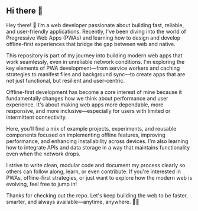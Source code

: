 ## Hi there 👋

Hey there! 👋 I’m a web developer passionate about building fast, reliable, and user-friendly applications. Recently, I’ve been diving into the world of Progressive Web Apps (PWAs) and learning how to design and develop offline-first experiences that bridge the gap between web and native.

This repository is part of my journey into building modern web apps that work seamlessly, even in unreliable network conditions. I'm exploring the key elements of PWA development—from service workers and caching strategies to manifest files and background sync—to create apps that are not just functional, but resilient and user-centric.

Offline-first development has become a core interest of mine because it fundamentally changes how we think about performance and user experience. It's about making web apps more dependable, more responsive, and more inclusive—especially for users with limited or intermittent connectivity.

Here, you’ll find a mix of example projects, experiments, and reusable components focused on implementing offline features, improving performance, and enhancing installability across devices. I'm also learning how to integrate APIs and data storage in a way that maintains functionality even when the network drops.

I strive to write clean, modular code and document my process clearly so others can follow along, learn, or even contribute. If you're interested in PWAs, offline-first strategies, or just want to explore how the modern web is evolving, feel free to jump in!

Thanks for checking out the repo. Let's keep building the web to be faster, smarter, and always available—anytime, anywhere. 🚀📲
